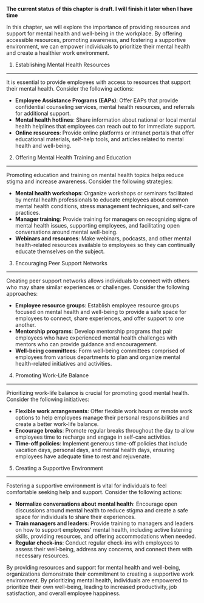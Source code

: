 **The current status of this chapter is draft. I will finish it later when I have time**

In this chapter, we will explore the importance of providing resources and support for mental health and well-being in the workplace. By offering accessible resources, promoting awareness, and fostering a supportive environment, we can empower individuals to prioritize their mental health and create a healthier work environment.

1. Establishing Mental Health Resources
---------------------------------------

It is essential to provide employees with access to resources that support their mental health. Consider the following actions:

* **Employee Assistance Programs (EAPs)**: Offer EAPs that provide confidential counseling services, mental health resources, and referrals for additional support.
* **Mental health hotlines**: Share information about national or local mental health helplines that employees can reach out to for immediate support.
* **Online resources**: Provide online platforms or intranet portals that offer educational materials, self-help tools, and articles related to mental health and well-being.

2. Offering Mental Health Training and Education
------------------------------------------------

Promoting education and training on mental health topics helps reduce stigma and increase awareness. Consider the following strategies:

* **Mental health workshops**: Organize workshops or seminars facilitated by mental health professionals to educate employees about common mental health conditions, stress management techniques, and self-care practices.
* **Manager training**: Provide training for managers on recognizing signs of mental health issues, supporting employees, and facilitating open conversations around mental well-being.
* **Webinars and resources**: Make webinars, podcasts, and other mental health-related resources available to employees so they can continually educate themselves on the subject.

3. Encouraging Peer Support Networks
------------------------------------

Creating peer support networks allows individuals to connect with others who may share similar experiences or challenges. Consider the following approaches:

* **Employee resource groups**: Establish employee resource groups focused on mental health and well-being to provide a safe space for employees to connect, share experiences, and offer support to one another.
* **Mentorship programs**: Develop mentorship programs that pair employees who have experienced mental health challenges with mentors who can provide guidance and encouragement.
* **Well-being committees**: Form well-being committees comprised of employees from various departments to plan and organize mental health-related initiatives and activities.

4. Promoting Work-Life Balance
------------------------------

Prioritizing work-life balance is crucial for promoting good mental health. Consider the following initiatives:

* **Flexible work arrangements**: Offer flexible work hours or remote work options to help employees manage their personal responsibilities and create a better work-life balance.
* **Encourage breaks**: Promote regular breaks throughout the day to allow employees time to recharge and engage in self-care activities.
* **Time-off policies**: Implement generous time-off policies that include vacation days, personal days, and mental health days, ensuring employees have adequate time to rest and rejuvenate.

5. Creating a Supportive Environment
------------------------------------

Fostering a supportive environment is vital for individuals to feel comfortable seeking help and support. Consider the following actions:

* **Normalize conversations about mental health**: Encourage open discussions around mental health to reduce stigma and create a safe space for individuals to share their experiences.
* **Train managers and leaders**: Provide training to managers and leaders on how to support employees' mental health, including active listening skills, providing resources, and offering accommodations when needed.
* **Regular check-ins**: Conduct regular check-ins with employees to assess their well-being, address any concerns, and connect them with necessary resources.

By providing resources and support for mental health and well-being, organizations demonstrate their commitment to creating a supportive work environment. By prioritizing mental health, individuals are empowered to prioritize their own well-being, leading to increased productivity, job satisfaction, and overall employee happiness.

